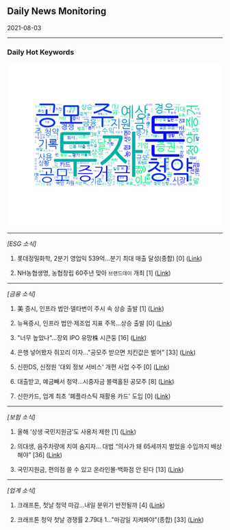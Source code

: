 ## Daily News Monitoring 

2021-08-03 

----------

### Daily Hot Keywords 

![word_cloud](image/2021-08-03_word_cloud.png)

----------

*[ESG 소식]*

1. 롯데정밀화학, 2분기 영업익 539억…분기 최대 매출 달성(종합) [0] ([Link](https://news.naver.com/main/read.naver?mode=LSD&mid=sec&sid1=101&oid=003&aid=0010643567))

2. NH농협생명, 농협창립 60주년 맞아 `브랜드데이` 개최 [1] ([Link](https://news.naver.com/main/read.naver?mode=LSD&mid=sec&sid1=101&oid=029&aid=0002690372))

----------

*[금융 소식]*

1. 美 증시, 인프라 법안·델타변이 주시 속 상승 출발 [1] ([Link](https://news.naver.com/main/read.naver?mode=LSD&mid=sec&sid1=101&oid=366&aid=0000751448))

2. 뉴욕증시, 인프라 법안·제조업 지표 주목…상승 출발 [0] ([Link](https://news.naver.com/main/read.naver?mode=LSD&mid=sec&sid1=101&oid=001&aid=0012573044))

3. "너무 높았나"…장외 IPO 유망株 시큰둥 [16] ([Link](https://news.naver.com/main/read.naver?mode=LSD&mid=sec&sid1=101&oid=018&aid=0005001280))

4. 은행 넣어봤자 쥐꼬리 이자…"공모주 받으면 치킨값은 벌어" [33] ([Link](https://news.naver.com/main/read.naver?mode=LSD&mid=sec&sid1=101&oid=018&aid=0005001279))

5. 신한DS, 신정원 '대외 정보 서비스' 개편 사업 수주 [0] ([Link](https://news.naver.com/main/read.naver?mode=LSD&mid=sec&sid1=101&oid=003&aid=0010643649))

6. 대출받고, 예금빼서 청약…시중자금 블랙홀된 공모주 [8] ([Link](https://news.naver.com/main/read.naver?mode=LSD&mid=sec&sid1=101&oid=018&aid=0005001278))

7. 신한카드, 업계 최초 '폐플라스틱 재활용 카드' 도입 [0] ([Link](https://news.naver.com/main/read.naver?mode=LSD&mid=sec&sid1=101&oid=003&aid=0010643648))

----------

*[보험 소식]*

1. 올해 ‘상생 국민지원금’도 사용처 제한 [1] ([Link](https://news.naver.com/main/read.naver?mode=LSD&mid=sec&sid1=102&oid=032&aid=0003089430))

2. 의대생, 음주차량에 치여 숨지자… 대법 “의사가 돼 65세까지 벌었을 수입까지 배상해야” [36] ([Link](https://news.naver.com/main/read.naver?mode=LSD&mid=sec&sid1=102&oid=022&aid=0003606280))

3. 국민지원금, 편의점 쓸 수 있고 온라인몰·백화점 안 된다 [13] ([Link](https://news.naver.com/main/read.naver?mode=LSD&mid=sec&sid1=101&oid=052&aid=0001622380))

----------

*[업계 소식]*

1. 크래프톤, 첫날 청약 마감…내일 분위기 반전될까 [4] ([Link](https://news.naver.com/main/read.naver?mode=LSD&mid=sec&sid1=101&oid=031&aid=0000615900))

2. 크래프톤 청약 첫날 경쟁률 2.79대 1…"마감일 지켜봐야"(종합) [33] ([Link](https://news.naver.com/main/read.naver?mode=LSD&mid=sec&sid1=101&oid=003&aid=0010643504))

